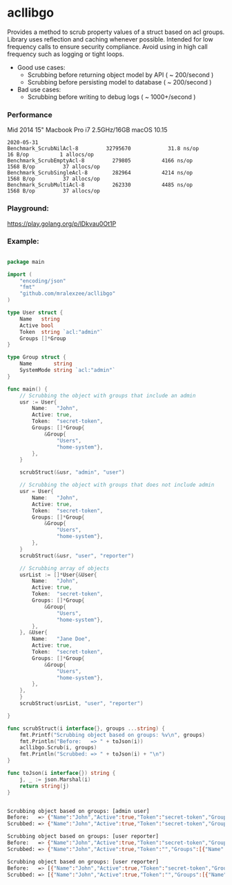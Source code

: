 # acllibgo

Provides a method to scrub property values of a struct based on acl groups. Library uses reflection and caching whenever possible. Intended for low frequency calls to ensure security compliance. Avoid using in high call frequency such as logging or tight loops.
- Good use cases: 
    - Scrubbing before returning object model by API ( ~ 200/second )
    - Scrubbing before persisting model to database ( ~ 200/second )
- Bad use cases: 
    - Scrubbing before writing to debug logs ( ~ 1000+/second )

### Performance

Mid 2014 15" Macbook Pro i7 2.5GHz/16GB macOS 10.15
``` 
2020-05-31
Benchmark_ScrubNilAcl-8      	32795670	        31.8 ns/op	      16 B/op	       1 allocs/op
Benchmark_ScrubEmptyAcl-8    	  279805	      4166 ns/op	    1568 B/op	      37 allocs/op
Benchmark_ScrubSingleAcl-8   	  282964	      4214 ns/op	    1568 B/op	      37 allocs/op
Benchmark_ScrubMultiAcl-8    	  262330	      4485 ns/op	    1568 B/op	      37 allocs/op
```

### Playground:

https://play.golang.org/p/lDkvau0Ot1P

### Example:
```go

package main

import (
	"encoding/json"
	"fmt"
	"github.com/mralexzee/acllibgo"
)

type User struct {
	Name   string
	Active bool
	Token  string `acl:"admin"`
	Groups []*Group
}

type Group struct {
	Name       string
	SystemMode string `acl:"admin"`
}

func main() {
	// Scrubbing the object with groups that include an admin
	usr := User{
		Name:   "John",
		Active: true,
		Token:  "secret-token",
		Groups: []*Group{
			&Group{
				"Users",
				"home-system"},
		},
	}

	scrubStruct(&usr, "admin", "user")

	// Scrubbing the object with groups that does not include admin
	usr = User{
		Name:   "John",
		Active: true,
		Token:  "secret-token",
		Groups: []*Group{
			&Group{
				"Users",
				"home-system"},
		},
	}
	scrubStruct(&usr, "user", "reporter")

	// Scrubbing array of objects
	usrList := []*User{&User{
		Name:   "John",
		Active: true,
		Token:  "secret-token",
		Groups: []*Group{
			&Group{
				"Users",
				"home-system"},
		},
	}, &User{
		Name:   "Jane Doe",
		Active: true,
		Token:  "secret-token",
		Groups: []*Group{
			&Group{
				"Users",
				"home-system"},
		},
	},
	}
	scrubStruct(usrList, "user", "reporter")

}

func scrubStruct(i interface{}, groups ...string) {
	fmt.Printf("Scrubbing object based on groups: %v\n", groups)
	fmt.Println("Before:   => " + toJson(i))
	acllibgo.Scrub(i, groups)
	fmt.Println("Scrubbed: => " + toJson(i) + "\n")
}

func toJson(i interface{}) string {
	j, _ := json.Marshal(i)
	return string(j)
}

```

```bash

Scrubbing object based on groups: [admin user]
Before:   => {"Name":"John","Active":true,"Token":"secret-token","Groups":[{"Name":"Users","SystemMode":"home-system"}]}
Scrubbed: => {"Name":"John","Active":true,"Token":"secret-token","Groups":[{"Name":"Users","SystemMode":"home-system"}]}

Scrubbing object based on groups: [user reporter]
Before:   => {"Name":"John","Active":true,"Token":"secret-token","Groups":[{"Name":"Users","SystemMode":"home-system"}]}
Scrubbed: => {"Name":"John","Active":true,"Token":"","Groups":[{"Name":"Users","SystemMode":""}]}

Scrubbing object based on groups: [user reporter]
Before:   => [{"Name":"John","Active":true,"Token":"secret-token","Groups":[{"Name":"Users","SystemMode":"home-system"}]},{"Name":"Jane Doe","Active":true,"Token":"secret-token","Groups":[{"Name":"Users","SystemMode":"home-system"}]}]
Scrubbed: => [{"Name":"John","Active":true,"Token":"","Groups":[{"Name":"Users","SystemMode":""}]},{"Name":"Jane Doe","Active":true,"Token":"","Groups":[{"Name":"Users","SystemMode":""}]}]

```